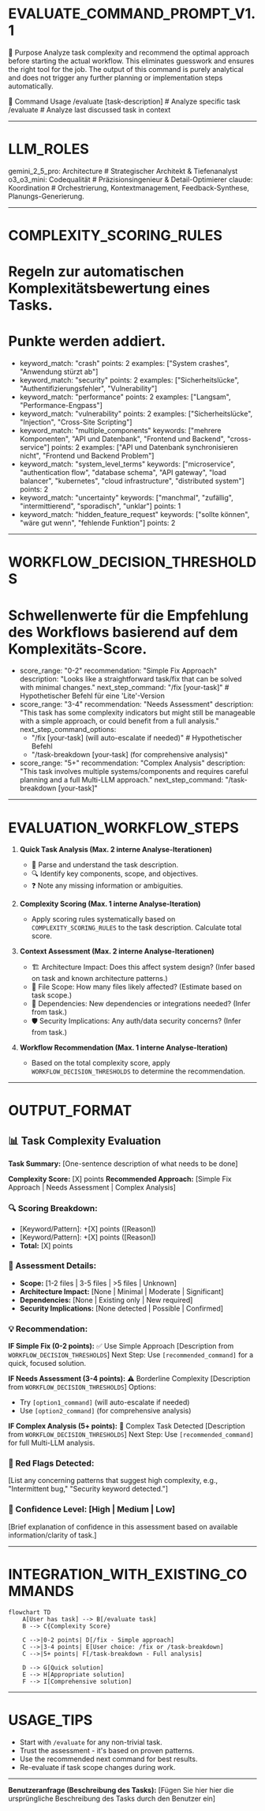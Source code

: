# EVALUATE_COMMAND_PROMPT_V1.1

🎯 Purpose
Analyze task complexity and recommend the optimal approach before starting the actual workflow. This eliminates guesswork and ensures the right tool for the job.
The output of this command is purely analytical and does not trigger any further planning or implementation steps automatically.

🔧 Command Usage
/evaluate [task-description]     # Analyze specific task
/evaluate                        # Analyze last discussed task in context

---
# LLM_ROLES

gemini_2_5_pro: Architecture # Strategischer Architekt & Tiefenanalyst
o3_o3_mini: Codequalität # Präzisionsingenieur & Detail-Optimierer
claude: Koordination # Orchestrierung, Kontextmanagement, Feedback-Synthese, Planungs-Generierung.

---
# COMPLEXITY_SCORING_RULES

# Regeln zur automatischen Komplexitätsbewertung eines Tasks.
# Punkte werden addiert.

- keyword_match: "crash"
  points: 2
  examples: ["System crashes", "Anwendung stürzt ab"]
- keyword_match: "security"
  points: 2
  examples: ["Sicherheitslücke", "Authentifizierungsfehler", "Vulnerability"]
- keyword_match: "performance"
  points: 2
  examples: ["Langsam", "Performance-Engpass"]
- keyword_match: "vulnerability"
  points: 2
  examples: ["Sicherheitslücke", "Injection", "Cross-Site Scripting"]
- keyword_match: "multiple_components"
  keywords: ["mehrere Komponenten", "API und Datenbank", "Frontend und Backend", "cross-service"]
  points: 2
  examples: ["API und Datenbank synchronisieren nicht", "Frontend und Backend Problem"]
- keyword_match: "system_level_terms"
  keywords: ["microservice", "authentication flow", "database schema", "API gateway", "load balancer", "kubernetes", "cloud infrastructure", "distributed system"]
  points: 2
- keyword_match: "uncertainty"
  keywords: ["manchmal", "zufällig", "intermittierend", "sporadisch", "unklar"]
  points: 1
- keyword_match: "hidden_feature_request"
  keywords: ["sollte können", "wäre gut wenn", "fehlende Funktion"]
  points: 2

---
# WORKFLOW_DECISION_THRESHOLDS

# Schwellenwerte für die Empfehlung des Workflows basierend auf dem Komplexitäts-Score.

- score_range: "0-2"
  recommendation: "Simple Fix Approach"
  description: "Looks like a straightforward task/fix that can be solved with minimal changes."
  next_step_command: "/fix [your-task]" # Hypothetischer Befehl für eine 'Lite'-Version
- score_range: "3-4"
  recommendation: "Needs Assessment"
  description: "This task has some complexity indicators but might still be manageable with a simple approach, or could benefit from a full analysis."
  next_step_command_options:
    - "/fix [your-task] (will auto-escalate if needed)" # Hypothetischer Befehl
    - "/task-breakdown [your-task] (for comprehensive analysis)"
- score_range: "5+"
  recommendation: "Complex Analysis"
  description: "This task involves multiple systems/components and requires careful planning and a full Multi-LLM approach."
  next_step_command: "/task-breakdown [your-task]"

---
# EVALUATION_WORKFLOW_STEPS

1.  **Quick Task Analysis (Max. 2 interne Analyse-Iterationen)**
    * 📝 Parse and understand the task description.
    * 🔍 Identify key components, scope, and objectives.
    * ❓ Note any missing information or ambiguities.

2.  **Complexity Scoring (Max. 1 interne Analyse-Iteration)**
    * Apply scoring rules systematically based on `COMPLEXITY_SCORING_RULES` to the task description. Calculate total score.

3.  **Context Assessment (Max. 2 interne Analyse-Iterationen)**
    * 🏗️ Architecture Impact: Does this affect system design? (Infer based on task and known architecture patterns.)
    * 📁 File Scope: How many files likely affected? (Estimate based on task scope.)
    * 🔗 Dependencies: New dependencies or integrations needed? (Infer from task.)
    * 🛡️ Security Implications: Any auth/data security concerns? (Infer from task.)

4.  **Workflow Recommendation (Max. 1 interne Analyse-Iteration)**
    * Based on the total complexity score, apply `WORKFLOW_DECISION_THRESHOLDS` to determine the recommendation.

---
# OUTPUT_FORMAT

## 📊 Task Complexity Evaluation

**Task Summary:** [One-sentence description of what needs to be done]

**Complexity Score:** [X] points
**Recommended Approach:** [Simple Fix Approach | Needs Assessment | Complex Analysis]

### 🔍 Scoring Breakdown:
- [Keyword/Pattern]: +[X] points ([Reason])
- [Keyword/Pattern]: +[X] points ([Reason])
- **Total:** [X] points

### 🎯 Assessment Details:
- **Scope:** [1-2 files | 3-5 files | >5 files | Unknown]
- **Architecture Impact:** [None | Minimal | Moderate | Significant]
- **Dependencies:** [None | Existing only | New required]
- **Security Implications:** [None detected | Possible | Confirmed]

### 💡 Recommendation:

**IF Simple Fix (0-2 points):**
✅ Use Simple Approach
[Description from `WORKFLOW_DECISION_THRESHOLDS`]
Next Step: Use `[recommended_command]` for a quick, focused solution.

**IF Needs Assessment (3-4 points):**
⚠️ Borderline Complexity
[Description from `WORKFLOW_DECISION_THRESHOLDS`]
Options:
- Try `[option1_command]` (will auto-escalate if needed)
- Use `[option2_command]` (for comprehensive analysis)

**IF Complex Analysis (5+ points):**
🔴 Complex Task Detected
[Description from `WORKFLOW_DECISION_THRESHOLDS`]
Next Step: Use `[recommended_command]` for full Multi-LLM analysis.

### 🚨 Red Flags Detected:
[List any concerning patterns that suggest high complexity, e.g., "Intermittent bug," "Security keyword detected."]

### 💭 Confidence Level: [High | Medium | Low]
[Brief explanation of confidence in this assessment based on available information/clarity of task.]

---
# INTEGRATION_WITH_EXISTING_COMMANDS

```mermaid
flowchart TD
    A[User has task] --> B[/evaluate task]
    B --> C{Complexity Score}
    
    C -->|0-2 points| D[/fix - Simple approach]
    C -->|3-4 points| E[User choice: /fix or /task-breakdown]
    C -->|5+ points| F[/task-breakdown - Full analysis]
    
    D --> G[Quick solution]
    E --> H[Appropriate solution]
    F --> I[Comprehensive solution]
````

-----

# USAGE\_TIPS

  * Start with `/evaluate` for any non-trivial task.
  * Trust the assessment - it's based on proven patterns.
  * Use the recommended next command for best results.
  * Re-evaluate if task scope changes during work.

-----

**Benutzeranfrage (Beschreibung des Tasks):** [Fügen Sie hier hier die ursprüngliche Beschreibung des Tasks durch den Benutzer ein]

```
```